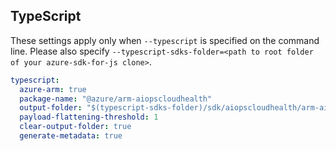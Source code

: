 ## TypeScript

These settings apply only when `--typescript` is specified on the command line.
Please also specify `--typescript-sdks-folder=<path to root folder of your azure-sdk-for-js clone>`.

``` yaml $(typescript)
typescript:
  azure-arm: true
  package-name: "@azure/arm-aiopscloudhealth"
  output-folder: "$(typescript-sdks-folder)/sdk/aiopscloudhealth/arm-aiopscloudhealth"
  payload-flattening-threshold: 1
  clear-output-folder: true
  generate-metadata: true
```
